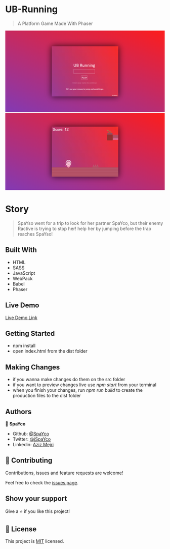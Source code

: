 # UB-Running

> A Platform Game Made With Phaser

![screenshot](./screenshot.png)
![screenshot](./screenshot2.png)

# Story

> SpaYso went for a trip to look for her partner SpaYco, but their enemy Ractive is trying to stop her! help her by jumping before the trap reaches SpaYso!



## Built With

- HTML
- SASS
- JavaScript
- WebPack
- Babel
- Phaser

## Live Demo

[Live Demo Link](https://ub-running.netlify.app/)


## Getting Started

- npm install
- open index.html from the dist folder


## Making Changes

- if you wanna make changes do them on the src folder 
- if you want to preview changes live use *npm start* from your terminal
- when you finish your changes, run *npm run build* to create the production files to the dist folder

## Authors

👤 **SpaYco**

- Github: [@SpaYco](https://github.com/SpaYco)
- Twitter: [@iSpaYco](https://twitter.com/iSpaYco)
- Linkedin: [Aziz Mejri](https://linkedin.com/in/spayco)

## 🤝 Contributing

Contributions, issues and feature requests are welcome!

Feel free to check the [issues page](issues/).

## Show your support

Give a ⭐️ if you like this project!

## 📝 License

This project is [MIT](lic.url) licensed.
